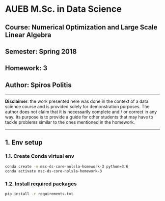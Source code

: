 # AUEB M.Sc. in Data Science
## Course: Numerical Optimization and Large Scale Linear Algebra
## Semester: Spring 2018
## Homework: 3
## Author: Spiros Politis

----------

**Disclaimer**: the work presented here was done in the context of a data science course and is provided solely for demonstration purposes. The author does not claim that it is necessarily complete and / or correct in any way. Its purpose is to provide a guide for other students that may have to tackle problems similar to the ones mentioned in the homework.

----------

## 1. Env setup

### 1.1. Create Conda virtual env

```bash
conda create -n msc-ds-core-nolsla-homework-3 python=3.6
conda activate msc-ds-core-nolsla-homework-3
```

###  1.2. Install required packages
```bash
pip install -r requirements.txt
```
